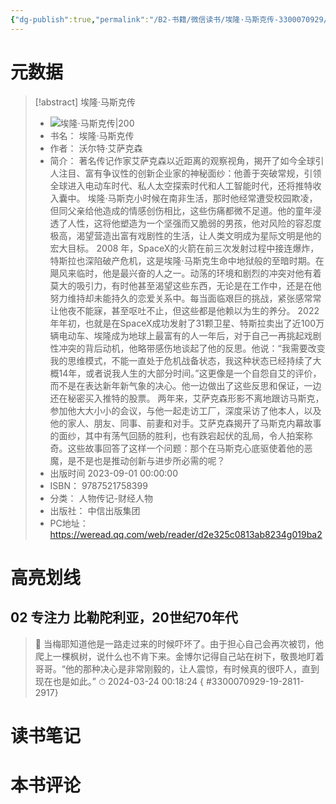 ```yaml
---
{"dg-publish":true,"permalink":"/B2-书籍/微信读书/埃隆·马斯克传-3300070929/"}
---
```


# 元数据
> [!abstract] 埃隆·马斯克传
> - ![ 埃隆·马斯克传|200](https://cdn.weread.qq.com/weread/cover/37/cpplatform_gmaqcuuuamjkvu7knomjim/t7_cpplatform_gmaqcuuuamjkvu7knomjim1703077934.jpg)
> - 书名： 埃隆·马斯克传
> - 作者： 沃尔特·艾萨克森
> - 简介： 著名传记作家艾萨克森以近距离的观察视角，揭开了如今全球引人注目、富有争议性的创新企业家的神秘面纱：他善于突破常规，引领全球进入电动车时代、私人太空探索时代和人工智能时代，还将推特收入囊中。 埃隆·马斯克小时候在南非生活，那时他经常遭受校园欺凌，但同父亲给他造成的情感创伤相比，这些伤痛都微不足道。他的童年浸透了人性，这将他塑造为一个坚强而又脆弱的男孩，他对风险的容忍度极高，渴望营造出富有戏剧性的生活，让人类文明成为星际文明是他的宏大目标。 2008 年，SpaceX的火箭在前三次发射过程中接连爆炸，特斯拉也深陷破产危机，这是埃隆·马斯克生命中地狱般的至暗时期。在飓风来临时，他是最兴奋的人之一。动荡的环境和剧烈的冲突对他有着莫大的吸引力，有时他甚至渴望这些东西，无论是在工作中，还是在他努力维持却未能持久的恋爱关系中。每当面临艰巨的挑战，紧张感常常让他夜不能寐，甚至呕吐不止，但这些都是他赖以为生的养分。 2022年年初，也就是在SpaceX成功发射了31颗卫星、特斯拉卖出了近100万辆电动车、埃隆成为地球上最富有的人一年后，对于自己一再挑起戏剧性冲突的背后动机，他略带感伤地谈起了他的反思。他说：“我需要改变我的思维模式，不能一直处于危机战备状态，我这种状态已经持续了大概14年，或者说我人生的大部分时间。”这更像是一个自怨自艾的评价，而不是在表达新年新气象的决心。他一边做出了这些反思和保证，一边还在秘密买入推特的股票。 两年来，艾萨克森形影不离地跟访马斯克，参加他大大小小的会议，与他一起走访工厂，深度采访了他本人，以及他的家人、朋友、同事、前妻和对手。艾萨克森揭开了马斯克内幕故事的面纱，其中有荡气回肠的胜利，也有跌宕起伏的乱局，令人拍案称奇。这些故事回答了这样一个问题：那个在马斯克心底驱使着他的恶魔，是不是也是推动创新与进步所必需的呢？
> - 出版时间 2023-09-01 00:00:00
> - ISBN： 9787521758399
> - 分类： 人物传记-财经人物
> - 出版社： 中信出版集团
> - PC地址：https://weread.qq.com/web/reader/d2e325c0813ab8234g019ba2

# 高亮划线

## 02 专注力 比勒陀利亚，20世纪70年代

> 📌 当梅耶知道他是一路走过来的时候吓坏了。由于担心自己会再次被罚，他爬上一棵枫树，说什么也不肯下来。金博尔记得自己站在树下，敬畏地盯着哥哥。“他的那种决心是非常刚毅的，让人震惊，有时候真的很吓人，直到现在也是如此。” 
> ⏱ 2024-03-24 00:18:24
{ #3300070929-19-2811-2917}


# 读书笔记

# 本书评论
